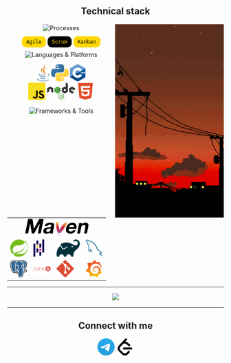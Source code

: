<h2 align="center">Technical stack</h2>

<!-- GIF справа -->
<img align="right" src="./Logos/videos.gif" height="450" alt="videos gif">

<p align="center">
  <img src="https://img.shields.io/badge/Processes-000000?style=for-the-badge" alt="Processes">
</p>

<p align="center">
  <code style="padding:6px 10px; border-radius:10px; background:#FFD700; color:#000;">Agile</code>
  <code style="padding:6px 10px; border-radius:10px; background:#000; color:#FFD700;">Scrum</code>
  <code style="padding:6px 10px; border-radius:10px; background:#FFD700; color:#000;">Kanban</code>
</p>

<p align="center">
  <img src="https://img.shields.io/badge/Languages%20%26%20Platforms-000000?style=for-the-badge" alt="Languages & Platforms">
</p>

<p align="center">
  <a href="https://www.java.com/"><img src="Logos/java-8x.png" height="40"/></a>
  <a href="https://www.python.org/"><img src="Logos/python-8x.png" height="40"/></a>
  <a href="https://isocpp.org/"><img src="Logos/c-plusplus-8x.png" height="40"/></a>
  <br>
  <a href="https://developer.mozilla.org/docs/Web/JavaScript"><img src="Logos/javascript-8x.png" height="40"/></a>
  <a href="https://nodejs.org/"><img src="Logos/nodejs-8x.png" height="40"/></a>
  <a href="https://developer.mozilla.org/docs/Web/Guide/HTML/HTML5"><img src="Logos/html5-plain-8x.png" height="40"/></a>
</p>


<p align="center">
  <img src="https://img.shields.io/badge/Frameworks%20%26%20Tools-000000?style=for-the-badge" alt="Frameworks & Tools">
</p>
<table align="center">
  <!-- Первая строка — только Maven -->
  <tr>
    <td colspan="4" align="center">
      <a href="https://maven.apache.org/"><img src="Logos/maven-8x.png" height="40"/></a>
    </td>
  </tr>
  <!-- Вторая строка -->
  <tr>
    <td><a href="https://spring.io/"><img src="Logos/spring-original-8x.png" height="40"/></a></td>
    <td><a href="https://pandas.pydata.org/"><img src="Logos/pandas-icon-8x.png" height="40"/></a></td>
    <td><a href="https://gradle.org/"><img src="Logos/gradle-8x.png" height="40"/></a></td>
    <td><a href="https://www.mysql.com/"><img src="Logos/mysql-original-8x.png" height="40"/></a></td>
  </tr>
  <!-- Третья строка -->
  <tr>
    <td><a href="https://www.postgresql.org/"><img src="Logos/postgresql-8x.png" height="40"/></a></td>
    <td><a href="https://junit.org/"><img src="Logos/junit-plain-wordmark-8x.png" height="40"/></a></td>
    <td><a href="https://git-scm.com/"><img src="Logos/git-icon-8x.png" height="40"/></a></td>
    <td><a href="https://grafana.com/"><img src="Logos/grafana-8x.png" height="40"/></a></td>
  </tr>
</table>



---

<p align="center">
  <img src="https://leetcard.jacoblin.cool/AlexToday666?theme=dark&font=baloo&ext=contest" />
</p>

---

<h2 align="center">Connect with me</h2>  

<p align="center">
  <a href="https://t.me/ba6kir"><img src="Logos/telegram-8x.png" height="40"/></a>
  <a href="https://leetcode.com/u/AlexToday666/"><img src="Logos/leetcode-dark-8x.png" height="40"/></a>
</p>
